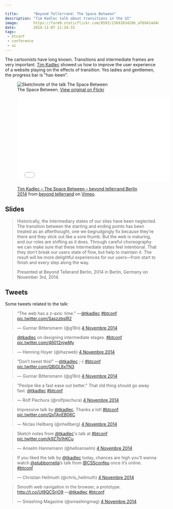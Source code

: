 ```yaml
---

title:       "Beyond Tellerrand: The Space Between"
description: "Tim Kadlec talk about transitions in the UI"
image:       https://farm9.staticflickr.com/8593/15691034206_af69414d46_c.jpg
date:        2014-11-07 11:34:33
tags:
 - btconf
 - conference
 - ui
---
```


The cartoonists have long known. Transitions and intermediate frames are very important. [Tim Kadlec](https://twitter.com/tkadlec) showed us how to improve the user experience of a website playing on the effects of transition. Yes ladies and gentlemen, the progress bar is "has-been".

<figure>
  <img src="https://farm8.staticflickr.com/7520/15526721387_9f8fbfb8ed_c.jpg" alt="Sketchnote of the talk The Space Between">
  <figcaption>
    The Space Between. <a href="https://www.flickr.com/photos/alienlebarge/15526721387">View original on Flickr</a>
  </figcaption>
</figure>

<figure>
  <iframe src="//player.vimeo.com/video/113403673?color=9c191e" width="500" height="281" frameborder="0" webkitallowfullscreen mozallowfullscreen allowfullscreen></iframe>
  <figcaption>
    <p><a href="http://vimeo.com/113403673">Tim Kadlec – The Space Between – beyond tellerrand Berlin 2014</a> from <a href="http://vimeo.com/beyondtellerrand">beyond tellerrand</a> on <a href="https://vimeo.com">Vimeo</a>.</p>
  </figcaption>
</figure>

## Slides

<script async class="speakerdeck-embed" data-id="0787d6404bea0132e12d4643cc84daf4" data-ratio="1.77777777777778" src="//speakerdeck.com/assets/embed.js"></script>

> Historically, the intermediary states of our sites have been neglected. The transition between the starting and ending points has been treated as an afterthought, one we begrudgingly fix because they’re there and they stick out like a sore thumb. But the web is maturing, and our roles are shifting as it does. Through careful choreography we can make sure that these intermediate states feel intentional. That they don’t break our users state of flow, but help to maintain it. The result will be more delightful experiences for our users—from start to finish and every step along the way.
>
> Presented at Beyond Tellerand Berlin, 2014 in Berlin, Germany on November 3rd, 2014.


## Tweets

Some tweets related to the talk:

<blockquote class="twitter-tweet" lang="fr"><p>“The web has a z-axis: time.” —<a href="https://twitter.com/tkadlec">@tkadlec</a> <a href="https://twitter.com/hashtag/btconf?src=hash">#btconf</a> <a href="http://t.co/SaszzbslR2">pic.twitter.com/SaszzbslR2</a></p>&mdash; Gunnar Bittersmann (@g16n) <a href="https://twitter.com/g16n/status/529657427135049728">4 Novembre 2014</a></blockquote> <script async src="//platform.twitter.com/widgets.js" charset="utf-8"></script>

<blockquote class="twitter-tweet" lang="fr"><p><a href="https://twitter.com/tkadlec">@tkadlec</a> on designing intermediate stages. <a href="https://twitter.com/hashtag/btconf?src=hash">#btconf</a> <a href="http://t.co/46012njwMy">pic.twitter.com/46012njwMy</a></p>&mdash; Henning Hoyer (@ihazweb) <a href="https://twitter.com/ihazweb/status/529658700609626113">4 Novembre 2014</a></blockquote> <script async src="//platform.twitter.com/widgets.js" charset="utf-8"></script>

<blockquote class="twitter-tweet" lang="fr"><p>“Don’t tweet this!” —<a href="https://twitter.com/tkadlec">@tkadlec</a> ;-) <a href="https://twitter.com/hashtag/btconf?src=hash">#btconf</a> <a href="http://t.co/QBiDL8xTN3">pic.twitter.com/QBiDL8xTN3</a></p>&mdash; Gunnar Bittersmann (@g16n) <a href="https://twitter.com/g16n/status/529661792235323393">4 Novembre 2014</a></blockquote> <script async src="//platform.twitter.com/widgets.js" charset="utf-8"></script>

<blockquote class="twitter-tweet" lang="fr"><p>&quot;Peolpe like a fast ease out better.&quot; That old thing should go away fast. <a href="https://twitter.com/tkadlec">@tkadlec</a> <a href="https://twitter.com/hashtag/btconf?src=hash">#btconf</a></p>&mdash; Rolf Piechura (@rolfpiechura) <a href="https://twitter.com/rolfpiechura/status/529661801693446144">4 Novembre 2014</a></blockquote> <script async src="//platform.twitter.com/widgets.js" charset="utf-8"></script>

<blockquote class="twitter-tweet" lang="fr"><p>Impressive talk by <a href="https://twitter.com/tkadlec">@tkadlec</a>. Thanks a lot! <a href="https://twitter.com/hashtag/btconf?src=hash">#btconf</a> <a href="http://t.co/QsTAnEB06C">pic.twitter.com/QsTAnEB06C</a></p>&mdash; Niclas Hellberg (@nhellberg) <a href="https://twitter.com/nhellberg/status/529664605682155520">4 Novembre 2014</a></blockquote> <script async src="//platform.twitter.com/widgets.js" charset="utf-8"></script>

<blockquote class="twitter-tweet" lang="fr"><p>Sketch notes from <a href="https://twitter.com/tkadlec">@tkadlec</a>&#39;s talk at <a href="https://twitter.com/hashtag/btconf?src=hash">#btconf</a> <a href="http://t.co/k9Z7b1hKCu">pic.twitter.com/k9Z7b1hKCu</a></p>&mdash; Anselm Hannemann (@helloanselm) <a href="https://twitter.com/helloanselm/status/529668262699999232">4 Novembre 2014</a></blockquote> <script async src="//platform.twitter.com/widgets.js" charset="utf-8"></script>

<blockquote class="twitter-tweet" lang="fr"><p>If you liked the talk by <a href="https://twitter.com/tkadlec">@tkadlec</a> today, chances are high you’ll wanna watch <a href="https://twitter.com/stubbornella">@stubbornella</a>’s talk from <a href="https://twitter.com/CSSconfeu">@CSSconfeu</a> once it’s online. <a href="https://twitter.com/hashtag/btconf?src=hash">#btconf</a></p>&mdash; Christian Hellmuth (@chris_hellmuth) <a href="https://twitter.com/chris_hellmuth/status/529761783238918144">4 Novembre 2014</a></blockquote> <script async src="//platform.twitter.com/widgets.js" charset="utf-8"></script>

<blockquote class="twitter-tweet" lang="fr"><p>Smooth web navigation in the browser, a prototype. <a href="http://t.co/Ut9QCSrjO9">http://t.co/Ut9QCSrjO9</a> —<a href="https://twitter.com/tkadlec">@tkadlec</a> <a href="https://twitter.com/hashtag/btconf?src=hash">#btconf</a></p>&mdash; Smashing Magazine (@smashingmag) <a href="https://twitter.com/smashingmag/status/529663306920120320">4 Novembre 2014</a></blockquote> <script async src="//platform.twitter.com/widgets.js" charset="utf-8"></script>
